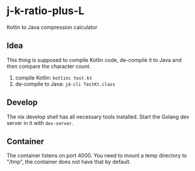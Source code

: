 # j-k-ratio-plus-L

Kotlin to Java compression calculator

## Idea

This thing is supposed to compile Kotlin code, de-compile it to Java and then
compare the character count.

1. compile Kotlin: `kotlinc test.kt`
2. de-compile to Java: `jd-cli TestKt.class`

## Develop

The nix develop shell has all necessary tools installed. Start the Golang dev
server in it with `dev-server`.

## Container

The container listens on port 4000. You need to mount a temp directory to
"/tmp", the container does not have that by default.


